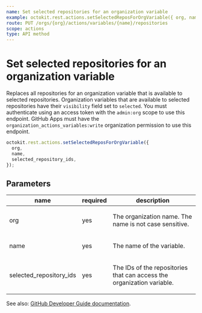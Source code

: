 ```yaml
---
name: Set selected repositories for an organization variable
example: octokit.rest.actions.setSelectedReposForOrgVariable({ org, name, selected_repository_ids })
route: PUT /orgs/{org}/actions/variables/{name}/repositories
scope: actions
type: API method
---
```


# Set selected repositories for an organization variable

Replaces all repositories for an organization variable that is available to selected repositories. Organization variables that are available to selected repositories have their `visibility` field set to `selected`. You must authenticate using an access token with the `admin:org` scope to use this endpoint. GitHub Apps must have the `organization_actions_variables:write` organization permission to use this endpoint.

```js
octokit.rest.actions.setSelectedReposForOrgVariable({
  org,
  name,
  selected_repository_ids,
});
```

## Parameters

<table>
  <thead>
    <tr>
      <th>name</th>
      <th>required</th>
      <th>description</th>
    </tr>
  </thead>
  <tbody>
    <tr><td>org</td><td>yes</td><td>

The organization name. The name is not case sensitive.

</td></tr>
<tr><td>name</td><td>yes</td><td>

The name of the variable.

</td></tr>
<tr><td>selected_repository_ids</td><td>yes</td><td>

The IDs of the repositories that can access the organization variable.

</td></tr>
  </tbody>
</table>

See also: [GitHub Developer Guide documentation](https://docs.github.com/rest/actions/variables#set-selected-repositories-for-an-organization-variable).
